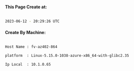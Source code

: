 
   
#### This Page Create at:

```bash

2023-06-12 - 20:29:26 UTC

```

#### Create By Machine:

```bash

Host Name : fv-az402-864

platform  : Linux-5.15.0-1038-azure-x86_64-with-glibc2.35

Ip Local  : 10.1.0.65

```

